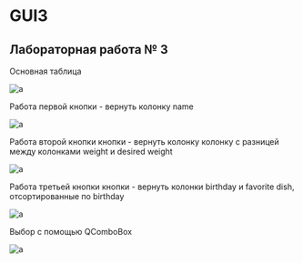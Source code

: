 # GUI3

## Лабораторная работа № 3


Основная таблица

![a](https://github.com/AnnaS33/GUI3/tree/master/image/1.png)

Работа первой кнопки - вернуть колонку name

![a](https://github.com/AnnaS33/GUI3/tree/master/image/2.png)

Работа второй кнопки кнопки - вернуть колонку колонку с разницей между колонками weight и desired weight

![a](https://github.com/AnnaS33/GUI3/tree/master/image/3.png)

Работа третьей кнопки кнопки - вернуть колонки birthday и favorite dish, отсортированные по birthday

![a](https://github.com/AnnaS33/GUI3/tree/master/image/4.png)

Выбор с помощью QComboBox

![a](https://github.com/AnnaS33/GUI3/tree/master/image/5.png)


